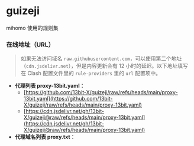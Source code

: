 # guizeji
mihomo 使用的规则集

### 在线地址（URL）

> 如果无法访问域名 `raw.githubusercontent.com`，可以使用第二个地址（`cdn.jsdelivr.net`），但是内容更新会有 12 小时的延迟。以下地址填写在 Clash 配置文件里的 `rule-providers` 里的 `url` 配置项中。

- **代理列表 proxy-13bit.yaml**：
  - [https://github.com/13bit-X/guizeji/raw/refs/heads/main/proxy-13bit.yaml](https://github.com/13bit-X/guizeji/raw/refs/heads/main/proxy-13bit.yaml)
  - [https://cdn.jsdelivr.net/gh/13bit-X/guizeji@raw/refs/heads/main/proxy-13bit.yaml](https://cdn.jsdelivr.net/gh/13bit-X/guizeji@raw/refs/heads/main/proxy-13bit.yaml)
- **代理域名列表 proxy.txt**：
